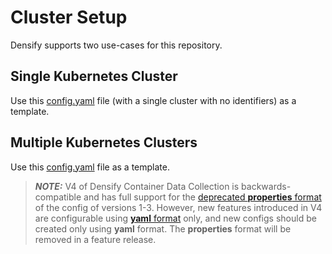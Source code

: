 # Cluster Setup

Densify supports two use-cases for this repository.

## Single Kubernetes Cluster

Use this [config.yaml](config.yaml) file (with a single cluster with no identifiers) as a template.

## Multiple Kubernetes Clusters

Use this [config.yaml](config.yaml) file as a template.

> **_NOTE:_**  V4 of Densify Container Data Collection is backwards-compatible and has full support for the [deprecated **properties** format](config.properties) of the config of versions 1-3. However, new features introduced in V4 are configurable using [**yaml** format](config.yaml) only, and new configs should be created only using **yaml** format. The **properties** format will be removed in a feature release.
